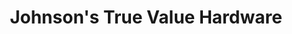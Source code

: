 ---
title: "Johnson's True Value Hardware"
url: /groton/johnsons-true-value-hardware/
shop: hardware
---